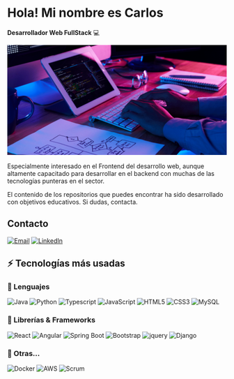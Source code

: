 # Hola! Mi nombre es Carlos

**Desarrollador Web FullStack** 💻 

<img src="./images/diseno-web.png" 
   borderRadius='1rem' boxShadow = '0 5px 18px rgba(0,0,0,0.3)'>
</p>

Especialmente interesado en el Frontend del desarrollo web, aunque altamente capacitado para desarrollar en el backend con muchas de las tecnologías punteras en el sector.

El contenido de los repositorios que puedes encontrar ha sido desarrollado con objetivos educativos. Si dudas, contacta.


## Contacto

[![Email](https://img.shields.io/badge/Mail-D14836?style=for-the-badge&logo=gmail&logoColor=white)](mailto:crolyx16@gmail.com)
[![LinkedIn](https://img.shields.io/badge/LinkedIn-1DA1F2?style=for-the-badge&logo=linkedin&logoColor=white)](https://linkedin.com/in/carlos-sánchez-román-1bab08323)

## ⚡ Tecnologías más usadas

### 🚀 Lenguajes

![Java](https://img.shields.io/badge/Java-ED8B00?style=for-the-badge&logo=java&logoColor=white)
![Python](https://img.shields.io/badge/Python-FFD43B?style=for-the-badge&logo=python&logoColor=306998)
![Typescript](https://img.shields.io/badge/Typescript-00599C?style=for-the-badge&logo=typescript&logoColor=white)
![JavaScript](https://img.shields.io/badge/JavaScript-323330?style=for-the-badge&logo=javascript&logoColor=F7DF1E)
![HTML5](https://img.shields.io/badge/HTML5-E34F26?style=for-the-badge&logo=html5&logoColor=white)
![CSS3](https://img.shields.io/badge/CSS3-1572B6?style=for-the-badge&logo=css3&logoColor=white)
![MySQL](https://img.shields.io/badge/MySQL-00618C?style=for-the-badge&logo=mysql&logoColor=white)

### 🧩 Librerías & Frameworks 

![React](https://img.shields.io/badge/React-35495E?style=for-the-badge&logo=react&logoColor=61DBFB)
![Angular](https://img.shields.io/badge/Angular-DD0031?style=for-the-badge&logo=angular&logoColor=white)
![Spring Boot](https://img.shields.io/badge/SpringBoot-6EB442?style=for-the-badge&logo=spring&logoColor=white)
![Bootstrap](https://img.shields.io/badge/Bootstrap-563D7C?style=for-the-badge&logo=bootstrap&logoColor=white)
![jquery](https://img.shields.io/badge/jQuery-0769AD?style=for-the-badge&logo=jquery&logoColor=white)
![Django](https://img.shields.io/badge/Django-103E2E?style=for-the-badge&logo=django&logoColor=white)

### 📘 Otras...

![Docker](https://img.shields.io/badge/Docker-2CA5E0?style=for-the-badge&logo=docker&logoColor=white)
![AWS](https://img.shields.io/badge/AWS-232F3E?style=for-the-badge&logo=aws&logoColor=white)
![Scrum](https://img.shields.io/badge/Scrum-white?style=for-the-badge&logo=scrum)
